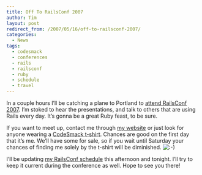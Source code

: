 ```yaml
---
title: Off To RailsConf 2007
author: Tim
layout: post
redirect_from: /2007/05/16/off-to-railsconf-2007/
categories:
  - News
tags:
  - codesmack
  - conferences
  - rails
  - railsconf
  - ruby
  - schedule
  - travel
---
```

In a couple hours I&#8217;ll be catching a plane to Portland to [attend RailsConf 2007][1]. I&#8217;m stoked to hear the presentations, and talk to others that are using Rails every day. It&#8217;s gonna be a great Ruby feast, to be sure.

If you want to meet up, contact me through [my website][2] or just look for anyone wearing a [CodeSmack t-shirt][3]. Chances are good on the first day that it&#8217;s me. We&#8217;ll have some for sale, so if you wait until Saturday your chances of finding me solely by the t-shirt will be diminished. <img src="http://timshadel.com/wp-includes/images/smilies/icon_smile.gif" alt=":-)" class="wp-smiley" />

I&#8217;ll be updating [my RailsConf schedule][4] this afternoon and tonight. I&#8217;ll try to keep it current during the conference as well. Hope to see you there!

 [1]: http://timshadel.com/2007/02/02/im-in/
 [2]: http://timshadel.com/
 [3]: http://codesmack.com
 [4]: http://myconfplan.com/users/timshadel/conferences/RailsConf2007
